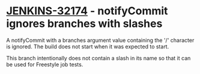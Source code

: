 # [JENKINS-32174](https://issues.jenkins-ci.org/browse/JENKINS-32174) - notifyCommit ignores branches with slashes

A notifyCommit with a branches argument value containing the '/' character
is ignored.  The build does not start when it was expected to start.

This branch intentionally does not contain a slash in its name so that
it can be used for Freestyle job tests.
